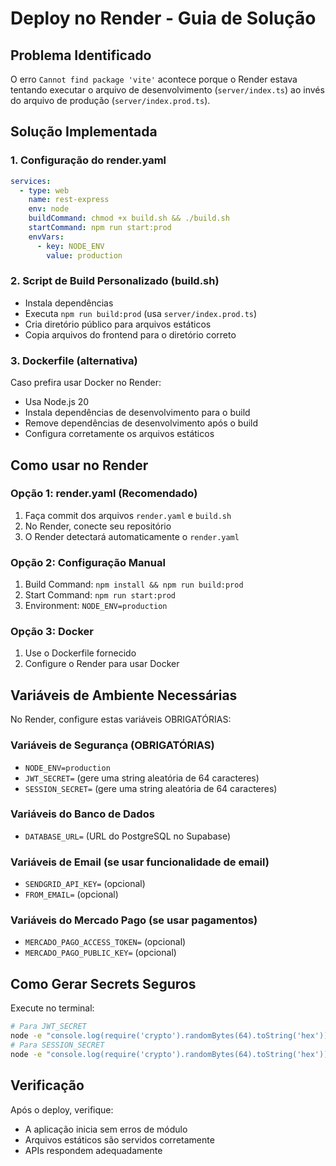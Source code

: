 # Deploy no Render - Guia de Solução

## Problema Identificado
O erro `Cannot find package 'vite'` acontece porque o Render estava tentando executar o arquivo de desenvolvimento (`server/index.ts`) ao invés do arquivo de produção (`server/index.prod.ts`).

## Solução Implementada

### 1. Configuração do render.yaml
```yaml
services:
  - type: web
    name: rest-express
    env: node
    buildCommand: chmod +x build.sh && ./build.sh
    startCommand: npm run start:prod
    envVars:
      - key: NODE_ENV
        value: production
```

### 2. Script de Build Personalizado (build.sh)
- Instala dependências
- Executa `npm run build:prod` (usa `server/index.prod.ts`)
- Cria diretório público para arquivos estáticos
- Copia arquivos do frontend para o diretório correto

### 3. Dockerfile (alternativa)
Caso prefira usar Docker no Render:
- Usa Node.js 20
- Instala dependências de desenvolvimento para o build
- Remove dependências de desenvolvimento após o build
- Configura corretamente os arquivos estáticos

## Como usar no Render

### Opção 1: render.yaml (Recomendado)
1. Faça commit dos arquivos `render.yaml` e `build.sh`
2. No Render, conecte seu repositório
3. O Render detectará automaticamente o `render.yaml`

### Opção 2: Configuração Manual
1. Build Command: `npm install && npm run build:prod`
2. Start Command: `npm run start:prod`
3. Environment: `NODE_ENV=production`

### Opção 3: Docker
1. Use o Dockerfile fornecido
2. Configure o Render para usar Docker

## Variáveis de Ambiente Necessárias
No Render, configure estas variáveis OBRIGATÓRIAS:

### Variáveis de Segurança (OBRIGATÓRIAS)
- `NODE_ENV=production`
- `JWT_SECRET=` (gere uma string aleatória de 64 caracteres)
- `SESSION_SECRET=` (gere uma string aleatória de 64 caracteres)

### Variáveis do Banco de Dados
- `DATABASE_URL=` (URL do PostgreSQL no Supabase)

### Variáveis de Email (se usar funcionalidade de email)
- `SENDGRID_API_KEY=` (opcional)
- `FROM_EMAIL=` (opcional)

### Variáveis do Mercado Pago (se usar pagamentos)
- `MERCADO_PAGO_ACCESS_TOKEN=` (opcional)
- `MERCADO_PAGO_PUBLIC_KEY=` (opcional)

## Como Gerar Secrets Seguros
Execute no terminal:
```bash
# Para JWT_SECRET
node -e "console.log(require('crypto').randomBytes(64).toString('hex'))"
# Para SESSION_SECRET  
node -e "console.log(require('crypto').randomBytes(64).toString('hex'))"
```

## Verificação
Após o deploy, verifique:
- A aplicação inicia sem erros de módulo
- Arquivos estáticos são servidos corretamente
- APIs respondem adequadamente